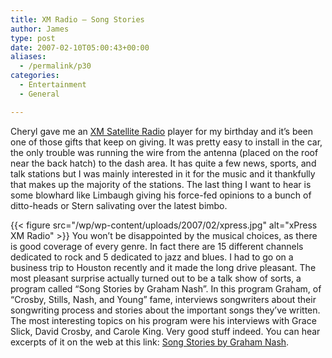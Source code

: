 ```yaml
---
title: XM Radio – Song Stories
author: James
type: post
date: 2007-02-10T05:00:43+00:00
aliases:
  - /permalink/p30
categories:
  - Entertainment
  - General

---
```

Cheryl gave me an [XM Satellite Radio][1] player for my birthday and it&#8217;s been one of those gifts that keep on giving. It was pretty easy to install in the car, the only trouble was running the wire from the antenna (placed on the roof near the back hatch) to the dash area. It has quite a few news, sports, and talk stations but I was mainly interested in it for the music and it thankfully that makes up the majority of the stations. The last thing I want to hear is some blowhard like Limbaugh giving his force-fed opinions to a bunch of ditto-heads or Stern salivating over the latest bimbo.

{{< figure src="/wp/wp-content/uploads/2007/02/xpress.jpg" alt="xPress XM Radio" >}}
You won&#8217;t be disappointed by the musical choices, as there is good coverage of every genre. In fact there are 15 different channels dedicated to rock and 5 dedicated to jazz and blues. I had to go on a business trip to Houston recently and it made the long drive pleasant. The most pleasant surprise actually turned out to be a talk show of sorts, a program called &#8220;Song Stories by Graham Nash&#8221;. In this program Graham, of &#8220;Crosby, Stills, Nash, and Young&#8221; fame, interviews songwriters about their songwriting process and stories about the important songs they&#8217;ve written. The most interesting topics on his program were his interviews with Grace Slick, David Crosby, and Carole King. Very good stuff indeed. You can hear excerpts of it on the web at this link: [Song Stories by Graham Nash][2].

 [1]: http://www.xmradio.com/
 [2]: http://www.grahamnash.com/?sectionname=songstories